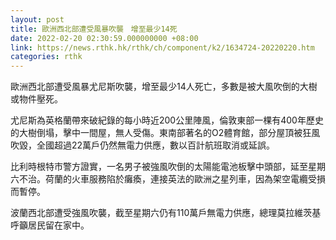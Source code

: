 ```yaml
---
layout: post
title: 歐洲西北部遭受風暴吹襲　增至最少14死
date: 2022-02-20 02:30:59.000000000 +08:00
link: https://news.rthk.hk/rthk/ch/component/k2/1634724-20220220.htm
categories: rthk
---
```


歐洲西北部遭受風暴尤尼斯吹襲，增至最少14人死亡，多數是被大風吹倒的大樹或物件壓死。

尤尼斯為英格蘭帶來破紀錄的每小時近200公里陣風，倫敦東部一棵有400年歷史的大樹倒塌，擊中一間屋，無人受傷。東南部著名的O2體育館，部分屋頂被狂風吹毀，全國超過22萬戶仍然無電力供應，數以百計航班取消或延誤。

比利時根特市警方證實，一名男子被強風吹倒的太陽能電池板擊中頭部，延至星期六不治。荷蘭的火車服務陷於癱瘓，連接英法的歐洲之星列車，因為架空電纜受損而暫停。

波蘭西北部遭受強風吹襲，截至星期六仍有110萬戶無電力供應，總理莫拉維茨基呼籲居民留在家中。
